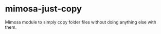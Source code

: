 mimosa-just-copy
================

Mimosa module to simply copy folder files without doing anything else with them.
